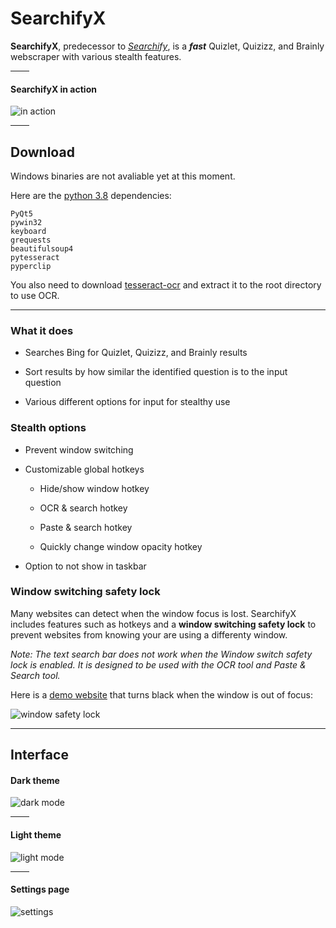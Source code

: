 # SearchifyX


**SearchifyX**, predecessor to *[Searchify](https://www.reddit.com/user/daijro/comments/jg7wee/searchify_quizletbrainly_searcher/)*, is a ***fast*** Quizlet, Quizizz, and Brainly webscraper with various stealth features.

<hr width=30>

#### SearchifyX in action

![in action](https://user-images.githubusercontent.com/72637910/147515480-236fe392-6282-44bc-b888-54f15adeb523.gif)


<hr width=30>

## Download

Windows binaries are not avaliable yet at this moment.

Here are the [python 3.8](https://www.python.org/downloads/release/python-389/) dependencies:

```
PyQt5
pywin32
keyboard
grequests
beautifulsoup4
pytesseract
pyperclip
```

You also need to download [tesseract-ocr](https://cdn.discordapp.com/attachments/714922631693860956/925180968808087572/tesseract-ocr.7z) and extract it to the root directory to use OCR.

---


### What it does

-   Searches Bing for Quizlet, Quizizz, and Brainly results

-   Sort results by how similar the identified question is to the input question

-   Various different options for input for stealthy use


### Stealth options

- Prevent window switching

- Customizable global hotkeys

    - Hide/show window hotkey

    - OCR & search hotkey

    - Paste & search hotkey

    - Quickly change window opacity hotkey

- Option to not show in taskbar


### Window switching safety lock

Many websites can detect when the window focus is lost. SearchifyX includes features such as hotkeys and a __window switching safety lock__ to prevent websites from knowing your are using a differenty window.

*Note: The text search bar does not work when the Window switch safety lock is enabled. It is designed to be used with the OCR tool and Paste & Search tool.*

Here is a [demo website](https://www.codingwithjesse.com/demo/2007-05-16-detect-browser-window-focus/) that turns black when the window is out of focus:

![window safety lock](https://i.imgur.com/mGBAV1K.gif)


---

## Interface


#### Dark theme

![dark mode](https://i.imgur.com/AjFaiJY.png)

<hr width=30>

#### Light theme

![light mode](https://i.imgur.com/NISQ8oX.png)

<hr width=30>

#### Settings page

![settings](https://i.imgur.com/iOciyxd.png)
